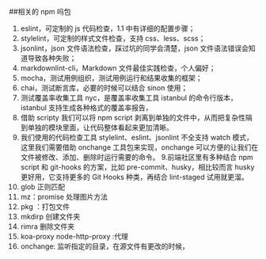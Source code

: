 ##相关的 npm 吗包

1.  eslint，可定制的 js 代码检查，1.1 中有详细的配置步骤；
2.  stylelint，可定制的样式文件检查，支持 css、less、scss；
3.  jsonlint，json 文件语法检查，踩过坑的同学会清楚，json 文件语法错误会知道导致各种失败；
4.  markdownlint-cli，Markdown 文件最佳实践检查，个人偏好；
5.  mocha，测试用例组织，测试用例运行和结果收集的框架；
6.  chai，测试断言库，必要的时候可以结合 sinon 使用；
7.  测试覆盖率收集工具 nyc，是覆盖率收集工具 istanbul 的命令行版本，istanbul 支持生成各种格式的覆盖率报告，
8.  借助 scripty 我们可以将 npm script 剥离到单独的文件中，从而把复杂性隔到单独的模块里面，让代码整体看起来更加清晰。
9.  我们使用的代码检查工具 stylelint、eslint、jsonlint 不全支持 watch 模式，这里我们需要借助 onchange 工具包来实现，onchange 可以方便的让我们在文件被修改、添加、删除时运行需要的命令。 9.前端社区里有多种结合 npm script 和 git-hooks 的方案，比如 pre-commit、husky，相比较而言 husky 更好用，它支持更多的 Git Hooks 种类，再结合 lint-staged 试用就更溜。
10. glob 正则匹配
11. mz：promise 处理图片方法
12. pkg ：打包文件
13. mkdirp 创建文件夹
14. rimra 删除文件夹
15. koa-proxy node-http-proxy :代理
16. onchange: 监听指定的目录，在源文件有更改的时候，
